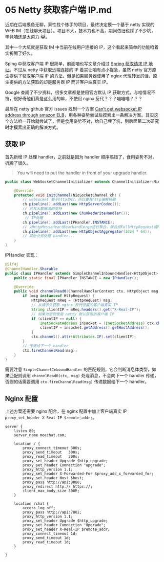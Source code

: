 # 05 Netty 获取客户端 IP.md

近期在后端摸鱼无聊，索性找个练手的项目，最终决定摸一个基于 netty 实现的 WEB IM（在线聊天项目）。项目不大，技术力也不高，期间依旧也踩了不少坑，毕竟咱还是太菜力 😹。

其中一个大坑就是获取 IM 中当前在线用户连接的 IP，这个看起来简单的功能咱着实折腾了好久。

Sping 中获取客户端 IP 很简单，前面咱也写文章介绍过 [Spring 获取请求 IP 地址](https://chanshiyu.com/#/post/100)。不过从 netty 中获取远端连接的 IP 着实让咱有点小捉急，虽然 netty 官方原生提供了获取客户端 IP 的方法，但是如果服务器使用了 nginx 代理转发的话，原生提供的方法获取的却是服务器 IP 而非客户端真实 IP。

Google 查阅了不少资料，很多文章都是使用官方默认 IP 获取方式，与咱情况不符，很好奇他们真是这么用的嘛，不使用 nginx 反代？？？喵喵喵？？？

最后在 netty github 官方 issues 找到一个方案 [Can't get websocket IP address through amazon ELB](https://github.com/netty/netty/issues/7856)，用各种姿势尝试后摸索出一条解决方案。其实这个方法咱一开始就尝试了，但是食用姿势不对，给自己埋了坑，到后面第二次研究时才摸索出正确的解决方式。

## 获取 IP

首先新增 IP 处理 handler，之前就是因为 handler 顺序搞错了，食用姿势不对，折腾了很久。

> You will need to put the handler in front of your upgrade handler.

```java
public class WebSocketChannelInitializer extends ChannelInitializer<NioSocketChannel> {

    @Override
    protected void initChannel(NioSocketChannel ch) {
        // websocket 基于http协议，所以要有http编解码器
        ch.pipeline().addLast(new HttpServerCodec());
        // 对写大数据流的支持
        ch.pipeline().addLast(new ChunkedWriteHandler());
         // IP处理
        ch.pipeline().addLast(IPHandler.INSTANCE);
        // 对httpMessaHeartBeatHandlerge进行聚合，聚合成FullHttpRequest或FullHttpResponse
        ch.pipeline().addLast(new HttpObjectAggregator(1024 * 64));
        // 其他业务处理 handler...
    }
}
```

IPHandler 实现：

```java
@Slf4j
@ChannelHandler.Sharable
public class IPHandler extends SimpleChannelInboundHandler<HttpObject> {
    public static final IPHandler INSTANCE = new IPHandler();

    @Override
    public void channelRead0(ChannelHandlerContext ctx, HttpObject msg) {
        if (msg instanceof HttpRequest) {
            HttpRequest mReq = (HttpRequest) msg;
            // 从请求头获取 nginx 反代设置的客户端真实 IP
            String clientIP = mReq.headers().get("X-Real-IP");
            // 如果为空则使用 netty 默认获取的客户端 IP
            if (clientIP == null) {
                InetSocketAddress insocket = (InetSocketAddress) ctx.channel().remoteAddress();
                clientIP = insocket.getAddress().getHostAddress();
            }
            ctx.channel().attr(Attributes.IP).set(clientIP);
        }
        // 传递给下一个 handler
        ctx.fireChannelRead(msg);
    }
}
```

需要注意 `SimpleChannelInboundHandler` 的匹配规则，它会判断消息体类型，如果匹配则调用 `channelRead0(ctx, msg)` 处理消息，不会向下一个 handler 传递，否则的话需要调用 `ctx.fireChannelRead(msg)` 传递数据给下一个 handler。

## Nginx 配置

上述方案还需要 nginx 配合，在 nginx 配置中加上客户端真实 IP `proxy_set_header X-Real-IP $remote_addr;`。

```text
server {
    listen 80;
    server_name moechat.com;

    location / {
        proxy_connect_timeout 300s;
        proxy_send_timeout   300s;
        proxy_read_timeout   300s;
        proxy_set_header Upgrade $http_upgrade;
        proxy_set_header Connection "upgrade";
        proxy_http_version 1.1;
        proxy_set_header X-Forwarded-For $proxy_add_x_forwarded_for;
        proxy_set_header Host $host;
        proxy_pass http://api:8080;
        proxy_redirect http:// https://;
        client_max_body_size 300M;
    }

    location /chat {
        access_log off;
        proxy_pass http://api:7002;
        proxy_http_version 1.1;
        proxy_set_header Upgrade $http_upgrade;
        proxy_set_header Connection "Upgrade";
        proxy_set_header X-Real-IP $remote_addr;
        proxy_connect_timeout 1d;
        proxy_send_timeout 1d;
        proxy_read_timeout 1d;
    }

}
```

